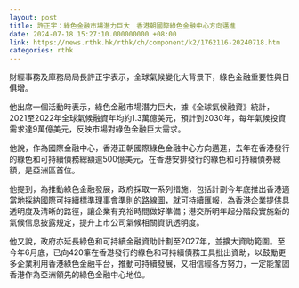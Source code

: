 ```yaml
---
layout: post
title: 許正宇：綠色金融市場潛力巨大　香港朝國際綠色金融中心方向邁進
date: 2024-07-18 15:27:10.000000000 +08:00
link: https://news.rthk.hk/rthk/ch/component/k2/1762116-20240718.htm
categories: rthk
---
```


財經事務及庫務局局長許正宇表示，全球氣候變化大背景下，綠色金融重要性與日俱增。

他出席一個活動時表示，綠色金融市場潛力巨大，據《全球氣候融資》統計，2021至2022年全球氣候融資年均約1.3萬億美元，預計到2030年，每年氣候投資需求達9萬億美元，反映市場對綠色金融巨大需求。

他說，作為國際金融中心，香港正朝國際綠色金融中心方向邁進，去年在香港發行的綠色和可持續債務總額逾500億美元，在香港安排發行的綠色和可持續債券總額，是亞洲區首位。

他提到，為推動綠色金融發展，政府採取一系列措施，包括計劃今年底推出香港適當地採納國際可持續標準理事會準則的路線圖，就可持續匯報，為香港企業提供具透明度及清晰的路徑，讓企業有充裕時間做好準備；港交所明年起分階段實施新的氣候信息披露規定，提升上市公司氣候相關資訊透明度。

他又說，政府亦延長綠色和可持續金融資助計劃至2027年，並擴大資助範圍。至今年6月底，已向420筆在香港發行的綠色和可持續債務工具批出資助，以鼓勵更多企業利用香港綠色金融平台，推動可持續發展，又相信經各方努力，一定能鞏固香港作為亞洲領先的綠色金融中心地位。
